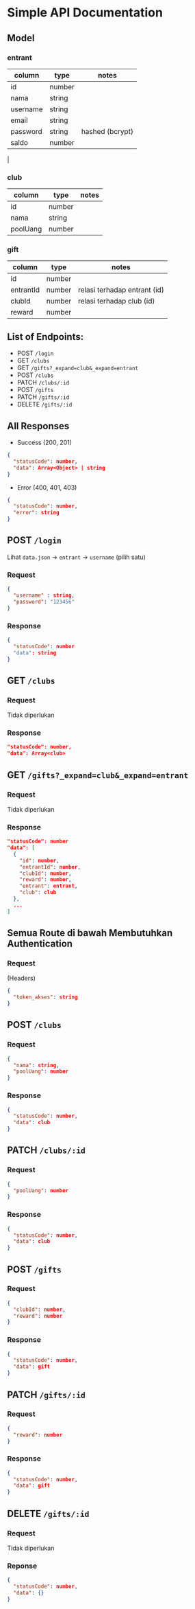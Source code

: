 # Simple API Documentation

## Model

### entrant

| column   | type   | notes           |
| -------- | ------ | --------------- |
| id       | number |                 |
| nama     | string |                 |
| username | string |                 |
| email    | string |                 |
| password | string | hashed (bcrypt) |
| saldo    | number |                 |

|

### club

| column   | type   | notes |
| -------- | ------ | ----- |
| id       | number |       |
| nama     | string |       |
| poolUang | number |       |

### gift

| column    | type   | notes                        |
| --------- | ------ | ---------------------------- |
| id        | number |                              |
| entrantId | number | relasi terhadap entrant (id) |
| clubId    | number | relasi terhadap club (id)    |
| reward    | number |                              |

## List of Endpoints:

- POST `/login`
- GET `/clubs`
- GET `/gifts?_expand=club&_expand=entrant`
- POST `/clubs`
- PATCH `/clubs/:id`
- POST `/gifts`
- PATCH `/gifts/:id`
- DELETE `/gifts/:id`

## All Responses

- Success (200, 201)

```json
{
  "statusCode": number,
  "data": Array<Object> | string
}
```

- Error (400, 401, 403)

```json
{
  "statusCode": number,
  "error": string
}
```

## POST `/login`

Lihat `data.json` -> `entrant` -> `username` (pilih satu)

### Request

```json
{
  "username" : string,
  "password": "123456"
}
```

### Response

```json
{
  "statusCode": number
  "data": string
}
```

## GET `/clubs`

### Request

Tidak diperlukan

### Response

```json
"statusCode": number,
"data": Array<club>
```

## GET `/gifts?_expand=club&_expand=entrant`

### Request

Tidak diperlukan

### Response

```json
"statusCode": number
"data": [
  {
    "id": number,
    "entrantId": number,
    "clubId": number,
    "reward": number,
    "entrant": entrant,
    "club": club
  },
  ...
]
```

## Semua Route di bawah Membutuhkan Authentication

### Request

(Headers)

```json
{
  "token_akses": string
}
```

## POST `/clubs`

### Request

```json
{
  "nama": string,
  "poolUang": number
}
```

### Response

```json
{
  "statusCode": number,
  "data": club
}
```

## PATCH `/clubs/:id`

### Request

```json
{
  "poolUang": number
}
```

### Response

```json
{
  "statusCode": number,
  "data": club
}
```

## POST `/gifts`

### Request

```json
{
  "clubId": number,
  "reward": number
}
```

### Response

```json
{
  "statusCode": number,
  "data": gift
}
```

## PATCH `/gifts/:id`

### Request

```json
{
  "reward": number
}
```

### Response

```json
{
  "statusCode": number,
  "data": gift
}
```

## DELETE `/gifts/:id`

### Request

Tidak diperlukan

### Reponse

```json
{
  "statusCode": number,
  "data": {}
}
```
